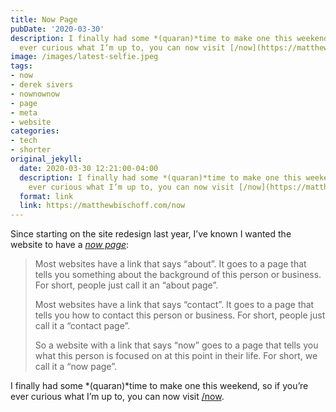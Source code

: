 ```yaml
---
title: Now Page
pubDate: '2020-03-30'
description: I finally had some *(quaran)*time to make one this weekend, so if you’re
  ever curious what I’m up to, you can now visit [/now](https://matthewbischoff.com/now).
image: /images/latest-selfie.jpeg
tags:
- now
- derek sivers
- nownownow
- page
- meta
- website
categories:
- tech
- shorter
original_jekyll:
  date: 2020-03-30 12:21:00-04:00
  description: I finally had some *(quaran)*time to make one this weekend, so if you’re
    ever curious what I’m up to, you can now visit [/now](https://matthewbischoff.com/now).
  format: link
  link: https://matthewbischoff.com/now
---
```


Since starting on the site redesign last year, I’ve known I wanted the website to have a *[now page](https://nownownow.com/about)*:

> Most websites have a link that says “about”. It goes to a page that tells you something about the background of this person or business. For short, people just call it an “about page”.
> 
> Most websites have a link that says “contact”. It goes to a page that tells you how to contact this person or business. For short, people just call it a “contact page”.
> 
> So a website with a link that says “now” goes to a page that tells you what this person is focused on at this point in their life. For short, we call it a “now page”.

I finally had some *(quaran)*time to make one this weekend, so if you’re ever curious what I’m up to, you can now visit [/now](https://matthewbischoff.com/now).
